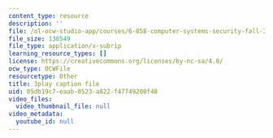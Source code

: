 ```yaml
---
content_type: resource
description: ''
file: /ol-ocw-studio-app/courses/6-858-computer-systems-security-fall-2014/05db19c7eaab0523a822f47749200f48_bA3xCpYLA34.srt
file_size: 138549
file_type: application/x-subrip
learning_resource_types: []
license: https://creativecommons.org/licenses/by-nc-sa/4.0/
ocw_type: OCWFile
resourcetype: Other
title: 3play caption file
uid: 05db19c7-eaab-0523-a822-f47749200f48
video_files:
  video_thumbnail_file: null
video_metadata:
  youtube_id: null
---
```

